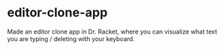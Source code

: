# editor-clone-app

Made an editor clone app in Dr. Racket, where you can visualize what text you are typing / deleting with your keyboard.
